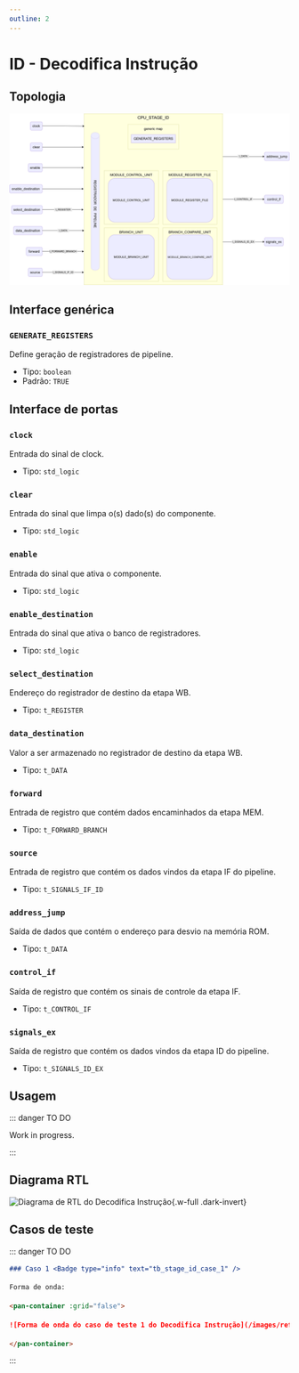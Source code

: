 ```yaml
---
outline: 2
---
```


# ID - Decodifica Instrução

## Topologia

![alt text](/public/images/reference/report_components/cpu_stage_id.drawio.svg)

## Interface genérica

### `GENERATE_REGISTERS` <Badge type="neutral" text="GENERIC" />

Define geração de registradores de pipeline.

- Tipo: `boolean `
- Padrão: `TRUE`

## Interface de portas

### `clock` <Badge type="success" text="INPUT" />

Entrada do sinal de clock.

- Tipo: `std_logic`

### `clear` <Badge type="success" text="INPUT" />

Entrada do sinal que limpa o(s) dado(s) do componente.

- Tipo: `std_logic`

### `enable` <Badge type="success" text="INPUT" />

Entrada do sinal que ativa o componente.

- Tipo: `std_logic`

### `enable_destination` <Badge type="success" text="INPUT" />

Entrada do sinal que ativa o banco de registradores.

- Tipo: `std_logic`

### `select_destination` <Badge type="success" text="INPUT" />

Endereço do registrador de destino da etapa WB.

- Tipo: `t_REGISTER`

### `data_destination` <Badge type="success" text="INPUT" />

Valor a ser armazenado no registrador de destino da etapa WB.

- Tipo: `t_DATA`

### `forward` <Badge type="success" text="INPUT" />

Entrada de registro que contém dados encaminhados da etapa MEM.

- Tipo: `t_FORWARD_BRANCH`

### `source` <Badge type="success" text="INPUT" />

Entrada de registro que contém os dados vindos da etapa IF do pipeline.

- Tipo: `t_SIGNALS_IF_ID`

### `address_jump` <Badge type="danger" text="OUTPUT" />

Saída de dados que contém o endereço para desvio na memória ROM.

- Tipo: `t_DATA`

### `control_if` <Badge type="danger" text="OUTPUT" />

Saída de registro que contém os sinais de controle da etapa IF.

- Tipo: `t_CONTROL_IF`

### `signals_ex` <Badge type="danger" text="OUTPUT" />

Saída de registro que contém os dados vindos da etapa ID do pipeline.

- Tipo: `t_SIGNALS_ID_EX`

## Usagem

::: danger TO DO

Work in progress.

:::

## Diagrama RTL

<pan-container>

![Diagrama de RTL do Decodifica Instrução](/images/reference/components/cpu_stage_id_netlist.svg){.w-full .dark-invert}

</pan-container>

## Casos de teste

::: danger TO DO

```md
### Caso 1 <Badge type="info" text="tb_stage_id_case_1" />

Forma de onda:

<pan-container :grid="false">

![Forma de onda do caso de teste 1 do Decodifica Instrução](/images/reference/components/tb_stage_id_case_1.svg){.w-full .dark-invert}

</pan-container>

```

:::
